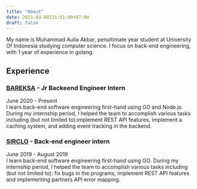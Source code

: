```yaml
---
title: "About"
date: 2021-03-08T21:51:00+07:00
draft: false
---
```


My name is Muhammad Aulia Akbar, penultimate year student at University Of Indonesia studying computer science.
I focus on back-end engineering, with 1 year of experience in golang.

## Experience

### [BAREKSA](https://bareksa.com) - Jr Backeend Engineer Intern

June 2020 - Present\
I learn back-end software engineering first-hand using GO and Node.js. During my internship period, I helped the team to accomplish various tasks including (but not limited to):implement REST API features, implement a caching system, and adding event tracking in the backend.

### [SIRCLO](https://sirclo.com) - Back-end engineer intern

June 2019 - August 2019\
I learn back-end software engineering first-hand using GO. During my internship period, I helped the team to accomplish various tasks including (but not limited to): fix bugs in the programs, implement REST API features and implementing partners API error mapping.
